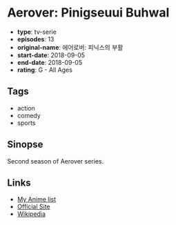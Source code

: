 # Aerover: Pinigseuui Buhwal

-   **type**: tv-serie
-   **episodes**: 13
-   **original-name**: 에어로버: 피닉스의 부활
-   **start-date**: 2018-09-05
-   **end-date**: 2018-09-05
-   **rating**: G - All Ages

## Tags

-   action
-   comedy
-   sports

## Sinopse

Second season of Aerover series.

## Links

-   [My Anime list](https://myanimelist.net/anime/48290/Aerover__Pinigseuui_Buhwal)
-   [Official Site](https://namu.wiki/w/%EC%97%90%EC%96%B4%EB%A1%9C%EB%B2%84#s-6.1)
-   [Wikipedia](https://laftel.net/item/39034/%EC%97%90%EC%96%B4%EB%A1%9C%EB%B2%84-:-%ED%94%BC%EB%8B%89%EC%8A%A4%EC%9D%98-%EB%B6%80%ED%99%9C)
